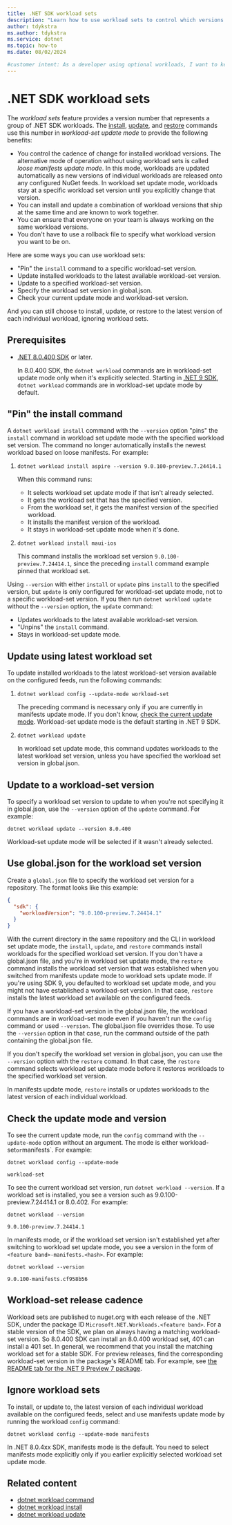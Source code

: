 ```yaml
---
title: .NET SDK workload sets
description: "Learn how to use workload sets to control which versions of workloads get installed, updated, or restored."
author: tdykstra
ms.author: tdykstra
ms.service: dotnet
ms.topic: how-to
ms.date: 08/02/2024

#customer intent: As a developer using optional workloads, I want to keep my workload versions in sync so that I can avoid conflicts betwween versions. I also want to avoid unexpected workload updates, so that I can avoid disruptions in development.
---
```

# .NET SDK workload sets

The *workload sets* feature provides a version number that represents a group of .NET SDK workloads. The [install](dotnet-workload-install.md), [update](dotnet-workload-update.md), and [restore](dotnet-workload-restore.md) commands use this number in *workload-set update mode* to provide the following benefits:

* You control the cadence of change for installed workload versions. The alternative mode of operation without using workload sets is called *loose manifests update mode*. In this mode, workloads are updated automatically as new versions of individual workloads are released onto any configured NuGet feeds. In workload set update mode, workloads stay at a specific workload set version until you explicitly change that version.
* You can install and update a combination of workload versions that ship at the same time and are known to work together.
* You can ensure that everyone on your team is always working on the same workload versions.
* You don't have to use a rollback file to specify what workload version you want to be on.

Here are some ways you can use workload sets:

* "Pin" the `install` command to a specific workload-set version.
* Update installed workloads to the latest available workload-set version.
* Update to a specified workload-set version.
* Specify the workload set version in global.json.
* Check your current update mode and workload-set version.

And you can still choose to install, update, or restore to the latest version of each individual workload, ignoring workload sets.

## Prerequisites

* [.NET 8.0.400 SDK](https://dotnet.microsoft.com/en-us/download/dotnet/8.0) or later.

  In 8.0.400 SDK, the `dotnet workload` commands are in workload-set update mode only when it's explicitly selected. Starting in [.NET 9 SDK](https://dotnet.microsoft.com/en-us/download/dotnet/9.0), `dotnet workload` commands are in workload-set update mode by default.

## "Pin" the install command

A `dotnet workload install` command with the `--version` option "pins" the `install` command in workload set update mode with the specified workload set version.
The command no longer automatically installs the newest workload based on loose manifests. For example:

1. ```dotnetcli
   dotnet workload install aspire --version 9.0.100-preview.7.24414.1
   ```

   When this command runs:

   * It selects workload set update mode if that isn't already selected.
   * It gets the workload set that has the specified version.
   * From the workload set, it gets the manifest version of the specified workload.
   * It installs the manifest version of the workload.
   * It stays in workload-set update mode when it's done.

1. ```dotnetcli
   dotnet workload install maui-ios
   ```

   This command installs the workload set version `9.0.100-preview.7.24414.1`, since the preceding `install` command example pinned that workload set.

Using `--version` with either `install` or `update` pins `install` to the specified version, but `update` is only configured for workload-set update mode, not to a specific workload-set version. If you then run `dotnet workload update` without the `--version` option, the `update` command:

* Updates workloads to the latest available workload-set version.
* "Unpins" the `install` command.
* Stays in workload-set update mode.

## Update using latest workload set

To update installed workloads to the latest workload-set version available on the configured feeds, run the following commands:

1. ```dotnetcli
   dotnet workload config --update-mode workload-set
   ```

   The preceding command is necessary only if you are currently in manifests update mode. If you don't know, [check the current update mode](#check-the-update-mode-and-version). Workload-set update mode is the default starting in .NET 9 SDK.

1. ```dotnetcli
   dotnet workload update
   ```

   In workload set update mode, this command updates workloads to the latest workload set version, unless you have specified the workload set version in global.json.

## Update to a workload-set version

To specify a workload set version to update to when you're not specifying it in global.json, use the `--version` option of the `update` command. For example:

```dotnetcli
dotnet workload update --version 8.0.400
```

Workload-set update mode will be selected if it wasn't already selected.

## Use global.json for the workload set version

Create a `global.json` file to specify the workload set version for a repository. The format looks like this example:

```json
{
  "sdk": {
    "workloadVersion": "9.0.100-preview.7.24414.1"
  }
}
```

With the current directory in the same repository and the CLI in workload set update mode, the `install`, `update`, and `restore` commands install workloads for the specified workload set version. If you don't have a global.json file, and you're in workload set update mode, the `restore` command installs the workload set version that was established when you switched from manifests update mode to workload sets update mode.
If you're using SDK 9, you defaulted to workload set update mode, and you might not have established a workload-set version. In that case, `restore` installs the latest workload set available on the configured feeds.

If you have a workload-set version in the global.json file, the workload commands are in workload-set mode even if you haven't run the `config` command or used `--version`. The global.json file overrides those.
To use the `--version` option in that case, run the command outside of the path containing the global.json file.

If you don't specify the workload set version in global.json, you can use the `--version` option with the `restore` comand. In that case, the `restore` command selects workload set update mode before it restores workloads to the specified workload set version.

In manifests update mode, `restore` installs or updates workloads to the latest version of each individual workload.

## Check the update mode and version

To see the current update mode, run the `config` command with the `--update-mode` option without an argument. The mode is either workload-set` or `manifests`. For example:

```dotnetcli
dotnet workload config --update-mode
```

```output
workload-set
```

To see the current workload set version, run `dotnet workload --version`.  If a workload set is installed, you see a version such as 9.0.100-preview.7.24414.1 or 8.0.402. For example:

```dotnetcli
dotnet workload --version
```

```output
9.0.100-preview.7.24414.1
```

In manifests mode, or if the workload set version isn't established yet after switching to workload set update mode, you see a version in the form of `<feature band>-manifests.<hash>`. For example:

```dotnetcli
dotnet workload --version
```

```output
9.0.100-manifests.cf958b56
```

## Workload-set release cadence

Workload sets are published to nuget.org with each release of the .NET SDK, under the package ID `Microsoft.NET.Workloads.<feature band>`. For a stable version of the SDK, we plan on always having a matching workload-set version. So 8.0.400 SDK can install an 8.0.400 workload set, 401 can install a 401 set. In general, we recommend that you install the matching workload set for a stable SDK. For preview releases, find the corresponding workload-set version in the package's README tab. For example, see [the README tab for the .NET 9 Preview 7 package](https://www.nuget.org/packages/Microsoft.NET.Workloads.9.0.100-preview.7/9.100.0-preview.7.24414.1#readme-body-tab).

## Ignore workload sets

To install, or update to, the latest version of each individual workload available on the configured feeds, select and use manifests update mode by running the workload `config` command:

```dotnetcli
dotnet workload config --update-mode manifests
```

In .NET 8.0.4xx SDK, manifests mode is the default. You need to select manifests mode explicitly only if you earlier explicitly selected workload set update mode.

## Related content

* [dotnet workload command](dotnet-workload.md)
* [dotnet workload install](dotnet-workload-install.md)
* [dotnet workload update](dotnet-workload-update.md)
